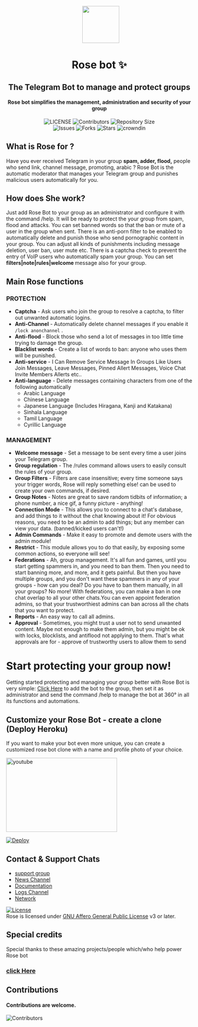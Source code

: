 <p align="center">
      <img style="width:100px; height: 100px;"  src="https://telegra.ph/file/c823fea618f6c024e75a9.png"></p>
<h1 align="center"><b>Rose bot ✨</b></h1>
<h2 align="center"><b>The Telegram Bot to manage and protect groups</b></h2>
<h4 align="center">Rose bot  simplifies the management, administration and security of your group</h4>

<p align="center">
    <img src="https://img.shields.io/github/license/szsupunma/sz-rosebot?style=for-the-badge&logo=appveyor" alt="LICENSE">
    <img src="https://img.shields.io/github/contributors/szsupunma/sz-rosebot?style=for-the-badge&logo=appveyor" alt="Contributors">
    <img src="https://img.shields.io/github/repo-size/szsupunma/sz-rosebot?style=for-the-badge&logo=appveyor" alt="Repository Size"> <br>
    <img src="https://img.shields.io/github/issues/szsupunma/sz-rosebot?style=for-the-badge&logo=appveyor" alt="Issues">
    <img src="https://img.shields.io/github/forks/szsupunma/sz-rosebot?style=for-the-badge&logo=appveyor" alt="Forks">
    <img src="https://img.shields.io/github/stars/szsupunma/sz-rosebot?style=for-the-badge&logo=appveyor" alt="Stars">
    <img href="https://crowdin.com/project/szrosebot" src="https://badges.crowdin.net/szrosebot/localized.svg" alt="crowndin"> 
</p>

## What is Rose for ?

Have you ever received Telegram in your group **spam, adder, flood,** people who send link, channel message, promoting, arabic ? Rose Bot is the automatic moderator that manages your Telegram group and punishes malicious users automatically for you.

## How does She work?

Just add Rose Bot to your group as an administrator and configure it with the command /help. It will be ready to protect the your group from spam, flood and attacks. You can set banned words so that the ban or mute of a user in the group when sent.
There is an anti-porn filter to be enabled to automatically delete and punish those who send pornographic content in your group.
You can adjust all kinds of punishments including message deletion, user ban, user mute etc. There is a captcha check to prevent the entry of VoIP users who automatically spam your group. You can set <b> filters|note|rules|welcome </b> message also for your group.

## Main Rose functions
### PROTECTION 
  * **Captcha** - Ask users who join the group to resolve a captcha, to filter out unwanted automatic logins.
  * **Anti-Channel** - Automatically delete channel messages if you enable it `/lock anonchannel` .
  * **Anti-flood** - Block those who send a lot of messages in too little time trying to damage the group.
  * **Blacklist words** - Create a list of words to ban: anyone who uses them will be punished.
  * **Anti-service** - I Can Remove Service Message In Groups Like Users Join Messages, Leave Messages, Pinned Allert Messages, Voice Chat Invite Members Allerts etc..
  * **Anti-language** - Delete messages containing characters from one of the following automatically
       * Arabic Language
       * Chinese Language
       * Japanese Language (Includes Hiragana, Kanji and Katakana)
       * Sinhala Language
       * Tamil Language
       * Cyrillic Language

### MANAGEMENT  
   * **Welcome message** - Set a message to be sent every time a user joins your Telegram group.
   * **Group regulation** - The /rules command allows users to easily consult the rules of your group.
   * **Group Filters** - Filters are case insensitive; every time someone says your trigger words, Rose will reply something else! can be used to create your own commands, if desired.
   * **Group Notes** - Notes are great to save random tidbits of information; a phone number, a nice gif, a funny picture - anything!
   * **Connection Mode** - This allows you to connect to a chat's database, and add things to it without the chat knowing about it! For obvious reasons, you need to be an admin to add things; but any member can view your data. (banned/kicked users can't!)
   * **Admin Commands** - Make it easy to promote and demote users with the admin module!
   * **Restrict** - This module allows you to do that easily, by exposing some common actions, so everyone will see!
   * **Federations** - Ah, group management. It's all fun and games, until you start getting spammers in, and you need to ban them. Then you need to start banning more, and more, and it gets painful. But then you have multiple groups, and you don't want these spammers in any of your groups - how can you deal? Do you have to ban them manually, in all your groups? No more! With federations, you can make a ban in one chat overlap to all your other chats.You can even appoint federation admins, so that your trustworthiest admins can ban across all the chats that you want to protect.
   * **Reports** - An easy way to call all admins.
   * **Approval** - Sometimes, you might trust a user not to send unwanted content.
Maybe not enough to make them admin, but you might be ok with locks, blocklists, and antiflood not applying to them.
That's what approvals are for - approve of trustworthy users to allow them to send 

# Start protecting your group now!
Getting started protecting and managing your group better with Rose Bot is very simple: [Click Here](http://t.me/szrosebot?startgroup=new) to add the bot to the group, then set it as administrator and send the command /help to manage the bot at 360° in all its functions and automations.

## Customize your Rose Bot - create a clone (Deploy Heroku)
If you want to make your bot even more unique, you can create a customized rose bot clone with a name and profile photo of your choice.

<img style="width:300px; height: 200px;" href="https://youtu.be/ZUvFSU8W7VA" src="https://telegra.ph/file/cf3a10a7f61f62983d2ca.png" alt="youtube"> 

[![Deploy](https://www.herokucdn.com/deploy/button.svg)](https://heroku.com/deploy?template=https://github.com/szsupunma/sz-rosebot)

## Contact & Support Chats

 - [support group ](https://t.me/slbotzone)
 - [News Channel ](https://t.me/szroseupdates) 
 - [Documentation ](https://szsupunma.gitbook.io/rose-bot/)
 - [Logs Channel ](https://t.me/szroselog)
 - [Network ](https://t.me/TeamSzRoseBot)

[![License](https://www.gnu.org/graphics/agplv3-155x51.png)](LICENSE)   
Rose is licensed under [GNU Affero General Public License](https://www.gnu.org/licenses/agpl-3.0.en.html) v3 or later.

## Special credits
Special thanks to these amazing projects/people which/who help power Rose bot
### [click Here](https://szsupunma.gitbook.io/rose-bot/getting-started/credits)

## Contributions
#### Contributions are welcome.

![Contributors](https://contrib.rocks/image?repo=szsupunma/sz-rosebot)
